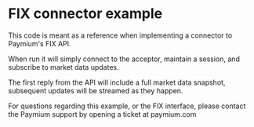 # FIX connector example

This code is meant as a reference when implementing a connector to Paymium's FIX API.

When run it will simply connect to the acceptor, maintain a session, and subscribe to market data updates.

The first reply from the API will include a full market data snapshot, subsequent updates will be streamed as they happen.

For questions regarding this example, or the FIX interface, please contact the Paymium support by opening a ticket at paymium.com
